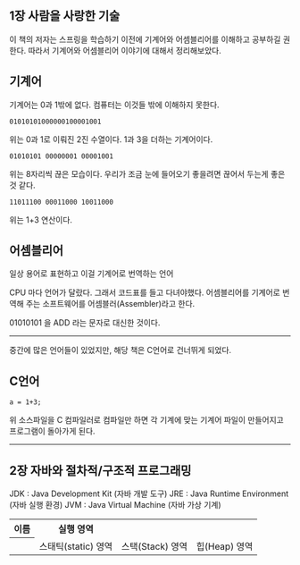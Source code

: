 ## 1장 사람을 사랑한 기술

이 책의 저자는 스프링을 학습하기 이전에 기계어와 어셈블리어를 이해하고 공부하길 권한다. 따라서 기계어와 어셈블리어 이야기에 대해서 정리해보았다.

기계어
---

기계어는 0과 1밖에 없다. 컴퓨터는 이것들 밖에 이해하지 못한다. 

```
01010101000000100001001
```
위는 0과 1로 이뤄진 2진 수열이다. 1과 3을 더하는 기계어이다.


```
01010101 00000001 00001001
```
위는 8자리씩 끊은 모습이다. 우리가 조금 눈에 들어오기 좋을려면 끊어서 두는게 좋은것 같다.

```
11011100 00011000 10011000
```
위는 1+3 연산이다.

어셈블리어
---

일상 용어로 표현하고 이걸 기계어로 번역하는 언어

CPU 마다 언어가 달랐다. 그래서 코드표를 들고 다녀야했다. 어셈블리어를 기계어로 번역해 주는 소프트웨어를 어셈블러(Assembler)라고 한다.

01010101 을 ADD 라는 문자로 대신한 것이다.

---
중간에 많은 언어들이 있었지만, 해당 책은 C언어로 건너뛰게 되었다.

C언어
---

```
a = 1+3;
```
위 소스파일을 C 컴파일러로 컴파일만 하면 각 기계에 맞는 기계어 파일이 만들어지고 프로그램이 돌아가게 된다.

---

## 2장 자바와 절차적/구조적 프로그래밍


JDK : Java Development Kit (자바 개발 도구)
JRE : Java Runtime Environment (자바 실행 환경)
JVM : Java Virtual Machine (자바 가상 기계)

<table>
  <tr>
    <th>
    이름  
    </th>
    <th>
    실행 영역  
    </th>
  </tr>
  
  <th>
    <td>스태틱(static) 영역</td>
    <td>스택(Stack) 영역</td>
    <td>힙(Heap) 영역</td>
  </th>
</table>

